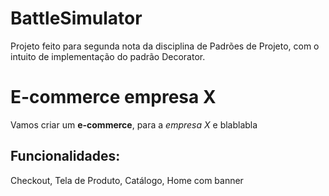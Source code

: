 # BattleSimulator

Projeto feito para segunda nota da disciplina de Padrões de Projeto, com o intuito de implementação do padrão Decorator.

# E-commerce empresa X

Vamos criar um **e-commerce**, para a *empresa X* e blablabla

## Funcionalidades:

Checkout, Tela de Produto, Catálogo, Home com banner
